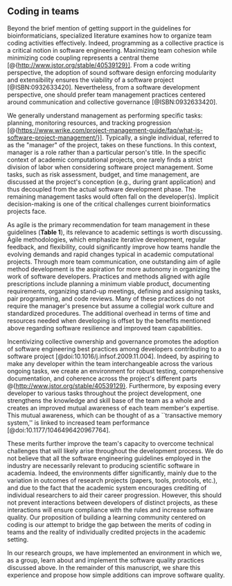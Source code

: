 ## Coding in teams #

Beyond the brief mention of getting support in the guidelines for bioinformaticians, specialized literature examines how to organize team coding activities effectively.
Indeed, programming as a collective practice is a critical notion in software engineering.
Maximizing team cohesion while minimizing code coupling represents a central theme  [@{http://www.jstor.org/stable/40539129}].
From a code writing perspective, the adoption of sound software design enforcing modularity and extensibility ensures the viability of a software project [@ISBN:0932633420].
Nevertheless, from a software development perspective, one should prefer team management practices centered around communication and collective governance [@ISBN:0932633420].

We generally understand management as performing specific tasks: planning, monitoring resources, and tracking progression [@{https://www.wrike.com/project-management-guide/faq/what-is-software-project-management/}].
Typically, a single individual, referred to as the "manager" of the project, takes on these functions.
In this context, manager is a role rather than a particular person's title.
In the specific context of academic computational projects, one rarely finds a strict division of labor when considering software project management.
Some tasks, such as risk assessment, budget, and time management, are discussed at the project's conception (e.g., during grant application) and thus decoupled from the actual software development phase.
The remaining management tasks would often fall on the developer(s).
Implicit decision-making is one of the critical challenges current bioinformatics projects face.

As agile is the primary recommendation for team management in these guidelines (**Table 1**), its relevance to academic settings is worth discussing.
Agile methodologies, which emphasize iterative development, regular feedback, and flexibility, could significantly improve how teams handle the evolving demands and rapid changes typical in academic computational projects.
Through more team communication, one outstanding aim of agile method development is the aspiration for more autonomy in organizing the work of software developers.
Practices and methods aligned with agile prescriptions include planning a minimum viable product, documenting requirements, organizing stand-up meetings, defining and assigning tasks, pair programming, and code reviews.
Many of these practices do not require the manager's presence but assume a collegial work culture and standardized procedures.
The additional overhead in terms of time and resources needed when developing is offset by the benefits mentioned above regarding software resilience and improved team capabilities.

Incentivizing collective ownership and governance promotes the adoption of software engineering best practices among developers contributing to a software project [@doi:10.1016/j.infsof.2009.11.004].
Indeed, by aspiring to make any developer within the team interchangeable across the various ongoing tasks, we create an environment for robust testing, comprehensive documentation, and coherence across the project's different parts @{http://www.jstor.org/stable/40539129}.
Furthermore, by exposing every developer to various tasks throughout the project development, one strengthens the knowledge and skill base of the team as a whole and creates an improved mutual awareness of each team member's expertise.
This mutual awareness, which can be thought of as a ``transactive memory system,'' is linked to increased team performance [@doi:10.1177/1046496420967764].

These merits further improve the team's capacity to overcome technical challenges that will likely arise throughout the development process.
We do not believe that all the software engineering guidelines employed in the industry are necessarily relevant to producing scientific software in academia.
Indeed, the environments differ significantly, mainly due to the variation in outcomes of research projects (papers, tools, protocols, etc.), and due to the fact that the academic system encourages crediting of individual researchers to aid their career progression.
However, this should not prevent interactions between developers of distinct projects, as these interactions will ensure compliance with the rules and increase software quality.
Our proposition of building a learning community centered on coding is our attempt to bridge the gap between the merits of coding in teams and the reality of individually credited projects in the academic setting.

In our research groups, we have implemented an environment in which we, as a group, learn about and implement the software quality practices discussed above.
In the remainder of this manuscript, we share this experience and propose how simple additions can improve software quality.
